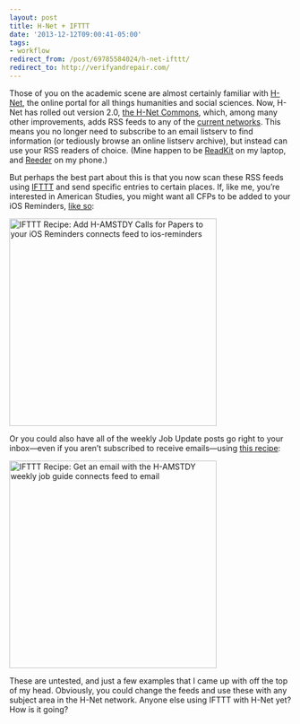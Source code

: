 ```yaml
---
layout: post 
title: H-Net + IFTTT 
date: '2013-12-12T09:00:41-05:00' 
tags: 
- workflow 
redirect_from: /post/69785584024/h-net-ifttt/
redirect_to: http://verifyandrepair.com/
---
```


Those of you on the academic scene are almost certainly familiar with [H-Net](https://www.h-net.org/), the online portal for all things humanities and social sciences. Now, H-Net has rolled out version 2.0, [the H-Net Commons](https:/etworks.h-net.org/), which, among many other improvements, adds RSS feeds to any of the [current networks](https:/etworks.h-net.orgetworks). This means you no longer need to subscribe to an email listserv to find information (or tediously browse an online listserv archive), but instead can use your RSS readers of choice. (Mine happen to be [ReadKit](http:/eadkitapp.com/) on my laptop, and [Reeder](http:/eederapp.com/ios/) on my phone.)

But perhaps the best part about this is that you now scan these RSS feeds using [IFTTT](https://ifttt.com/) and send specific entries to certain places. If, like me, you’re interested in American Studies, you might want all CFPs to be added to your iOS Reminders, [like so](https://ifttt.comecipes/133116):

<a href="https://ifttt.com/view_embed_recipe/133116-add-h-amstdy-calls-for-papers-to-your-ios-reminders" target = "_blank" class="embed_recipe embed_recipe-l_51" id= "embed_recipe-133116"><img src= 'https://ifttt.com/recipe_embed_img/133116' alt="IFTTT Recipe: Add H-AMSTDY Calls for Papers to your iOS Reminders connects feed to ios-reminders" width="370px" style="max-width:100%"/></a><script async type="text/javascript" src= "//ifttt.com/assets/embed_recipe.js"></script>

Or you could also have all of the weekly Job Update posts go right to your inbox—even if you aren’t subscribed to receive emails—using [this recipe](https://ifttt.comecipes/133105):

<a href="https://ifttt.com/view_embed_recipe/133105-get-an-email-with-the-h-amstdy-weekly-job-guide" target = "_blank" class="embed_recipe embed_recipe-l_47" id= "embed_recipe-133105"><img src= 'https://ifttt.com/recipe_embed_img/133105' alt="IFTTT Recipe: Get an email with the H-AMSTDY weekly job guide connects feed to email" width="370px" style="max-width:100%"/></a><script async type="text/javascript" src= "//ifttt.com/assets/embed_recipe.js"></script>

These are untested, and just a few examples that I came up with off the top of my head. Obviously, you could change the feeds and use these with any subject area in the H-Net network. Anyone else using IFTTT with H-Net yet? How is it going?

